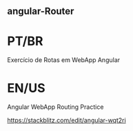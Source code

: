 ## angular-Router

# PT/BR
Exercício de Rotas em WebApp Angular

# EN/US
Angular WebApp Routing Practice

https://stackblitz.com/edit/angular-wqt2ri
